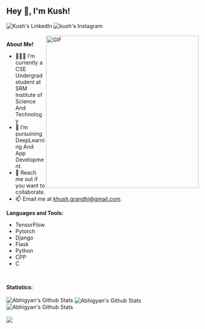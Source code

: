 <h2 title="hehehe"> Hey 👋, I'm Kush!</h2>

<a href="https://www.linkedin.com/in/kusum-grandhi/">
  <img align="left" alt="Kush's LinkedIn"  src="https://img.icons8.com/color/48/000000/linkedin.png" />
</a>
<a href="https://www.instagram.com/kush_grandhi/">
  <img align="left" alt="kush's Instagram"  src="https://img.icons8.com/fluent/48/000000/instagram-new.png" />
</a>



<br />
<br />


 

  <img align="right" alt="GIF" src="https://raw.githubusercontent.com/abhisheknaiidu/abhisheknaiidu/master/code.gif" width=400 />

**About Me!**

- 👨🏽‍💻 I’m currently a CSE Undergrad student at SRM Institute of Science And Technology
- 🌱 I’m pursuining DeepLearning And App Development. 
- 💬 Reach me out if you want to collaborate.
- 📫 Email me at [khush.grandhi@gmail.com](mailto:khush.grandhi@gmail.com).



**Languages and Tools:**  
* TensorFlow
* Pytorch
* Django
* Flask
* Python
* CPP
* C
<br>

**Statistics:**
<br />
<br />
<img src="https://github-readme-stats.vercel.app/api?username=KushGrandhi&show_icons=true&hide_border=true&count_private=true&theme=shades-of-purple&icon_color=fad000" alt="Abhigyan's Github Stats">
<img align="center" src="https://github-readme-streak-stats.herokuapp.com/?user=KushGrandhi&count_private=true&theme=shades-of-purple&icon_color=fad000" alt="Abhigyan's Github Stats" />
<img align="center"  src="https://github-readme-stats.vercel.app/api/top-langs/?username=KushGrandhi&count_private=true&theme=shades-of-purple&icon_color=fad000&layout=compact" alt="Abhigyan's Github Stats" />
<br />
<br />
![](https://komarev.com/ghpvc/?username=KushGrandhi&color=fad000)

